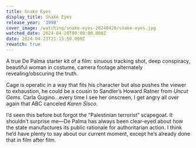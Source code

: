 ```yaml
---
title: Snake Eyes
display_title: Snake Eyes
release_year: '1998'
cover_image: /watching/snake-eyes-20240420/snake-eyes.jpg
watched_date: 2024-04-20T00:00:00.000Z
date: 2024-04-23T21:15:50.000Z
rewatch: true
---
```

A true De Palma starter kit of a film: sinuous tracking shot, deep conspiracy, beautiful woman in costume, camera footage alternately revealing/obscuring the truth.

Cage is operatic in a way that fits his character but also pushes the viewer to exhaustion, he could be a cousin to Sandler’s Howard Ratner from _Uncut Gems_. Carla Gugino…every time I see her onscreen, I get angry all over again that ABC canceled _Karen Sisco_.

I’d seen this before but forgot the “Palestinian terrorist” scapegoat. It shouldn’t surprise me—De Palma has always been clear-eyed about how the state manufactures its public rationale for authoritarian action. I think he’d have plenty to say about our current moment, except he’s already done that in film after film.
